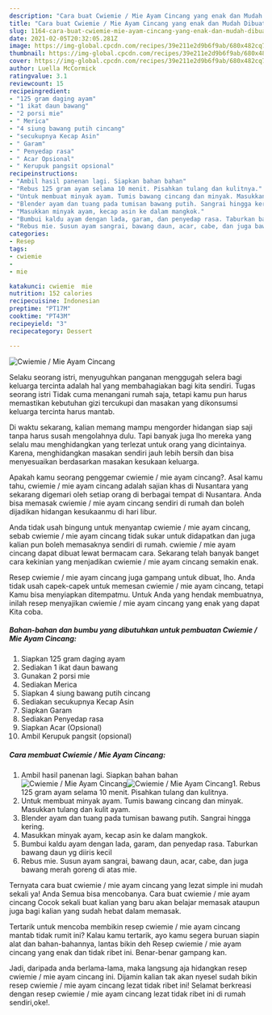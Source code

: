```yaml
---
description: "Cara buat Cwiemie / Mie Ayam Cincang yang enak dan Mudah Dibuat"
title: "Cara buat Cwiemie / Mie Ayam Cincang yang enak dan Mudah Dibuat"
slug: 1164-cara-buat-cwiemie-mie-ayam-cincang-yang-enak-dan-mudah-dibuat
date: 2021-02-05T20:32:05.281Z
image: https://img-global.cpcdn.com/recipes/39e211e2d9b6f9ab/680x482cq70/cwiemie-mie-ayam-cincang-foto-resep-utama.jpg
thumbnail: https://img-global.cpcdn.com/recipes/39e211e2d9b6f9ab/680x482cq70/cwiemie-mie-ayam-cincang-foto-resep-utama.jpg
cover: https://img-global.cpcdn.com/recipes/39e211e2d9b6f9ab/680x482cq70/cwiemie-mie-ayam-cincang-foto-resep-utama.jpg
author: Luella McCormick
ratingvalue: 3.1
reviewcount: 15
recipeingredient:
- "125 gram daging ayam"
- "1 ikat daun bawang"
- "2 porsi mie"
- " Merica"
- "4 siung bawang putih cincang"
- "secukupnya Kecap Asin"
- " Garam"
- " Penyedap rasa"
- " Acar Opsional"
- " Kerupuk pangsit opsional"
recipeinstructions:
- "Ambil hasil panenan lagi. Siapkan bahan bahan"
- "Rebus 125 gram ayam selama 10 menit. Pisahkan tulang dan kulitnya."
- "Untuk membuat minyak ayam. Tumis bawang cincang dan minyak. Masukkan tulang dan kulit ayam."
- "Blender ayam dan tuang pada tumisan bawang putih. Sangrai hingga kering."
- "Masukkan minyak ayam, kecap asin ke dalam mangkok."
- "Bumbui kaldu ayam dengan lada, garam, dan penyedap rasa. Taburkan bawang daun yg diiris kecil"
- "Rebus mie. Susun ayam sangrai, bawang daun, acar, cabe, dan juga bawang merah goreng di atas mie."
categories:
- Resep
tags:
- cwiemie
- 
- mie

katakunci: cwiemie  mie 
nutrition: 152 calories
recipecuisine: Indonesian
preptime: "PT17M"
cooktime: "PT43M"
recipeyield: "3"
recipecategory: Dessert

---
```



![Cwiemie / Mie Ayam Cincang](https://img-global.cpcdn.com/recipes/39e211e2d9b6f9ab/680x482cq70/cwiemie-mie-ayam-cincang-foto-resep-utama.jpg)

Selaku seorang istri, menyuguhkan panganan menggugah selera bagi keluarga tercinta adalah hal yang membahagiakan bagi kita sendiri. Tugas seorang istri Tidak cuma menangani rumah saja, tetapi kamu pun harus memastikan kebutuhan gizi tercukupi dan masakan yang dikonsumsi keluarga tercinta harus mantab.

Di waktu  sekarang, kalian memang mampu mengorder hidangan siap saji tanpa harus susah mengolahnya dulu. Tapi banyak juga lho mereka yang selalu mau menghidangkan yang terlezat untuk orang yang dicintainya. Karena, menghidangkan masakan sendiri jauh lebih bersih dan bisa menyesuaikan berdasarkan masakan kesukaan keluarga. 



Apakah kamu seorang penggemar cwiemie / mie ayam cincang?. Asal kamu tahu, cwiemie / mie ayam cincang adalah sajian khas di Nusantara yang sekarang digemari oleh setiap orang di berbagai tempat di Nusantara. Anda bisa memasak cwiemie / mie ayam cincang sendiri di rumah dan boleh dijadikan hidangan kesukaanmu di hari libur.

Anda tidak usah bingung untuk menyantap cwiemie / mie ayam cincang, sebab cwiemie / mie ayam cincang tidak sukar untuk didapatkan dan juga kalian pun boleh memasaknya sendiri di rumah. cwiemie / mie ayam cincang dapat dibuat lewat bermacam cara. Sekarang telah banyak banget cara kekinian yang menjadikan cwiemie / mie ayam cincang semakin enak.

Resep cwiemie / mie ayam cincang juga gampang untuk dibuat, lho. Anda tidak usah capek-capek untuk memesan cwiemie / mie ayam cincang, tetapi Kamu bisa menyiapkan ditempatmu. Untuk Anda yang hendak membuatnya, inilah resep menyajikan cwiemie / mie ayam cincang yang enak yang dapat Kita coba.

<!--inarticleads1-->

##### Bahan-bahan dan bumbu yang dibutuhkan untuk pembuatan Cwiemie / Mie Ayam Cincang:

1. Siapkan 125 gram daging ayam
1. Sediakan 1 ikat daun bawang
1. Gunakan 2 porsi mie
1. Sediakan  Merica
1. Siapkan 4 siung bawang putih cincang
1. Sediakan secukupnya Kecap Asin
1. Siapkan  Garam
1. Sediakan  Penyedap rasa
1. Siapkan  Acar (Opsional)
1. Ambil  Kerupuk pangsit (opsional)




<!--inarticleads2-->

##### Cara membuat Cwiemie / Mie Ayam Cincang:

1. Ambil hasil panenan lagi. Siapkan bahan bahan
<img src="https://img-global.cpcdn.com/steps/daefcad3636db851/160x128cq70/cwiemie-mie-ayam-cincang-langkah-memasak-1-foto.jpg" alt="Cwiemie / Mie Ayam Cincang"><img src="https://img-global.cpcdn.com/steps/89fe66d83caa5c72/160x128cq70/cwiemie-mie-ayam-cincang-langkah-memasak-1-foto.jpg" alt="Cwiemie / Mie Ayam Cincang">1. Rebus 125 gram ayam selama 10 menit. Pisahkan tulang dan kulitnya.
1. Untuk membuat minyak ayam. Tumis bawang cincang dan minyak. Masukkan tulang dan kulit ayam.
1. Blender ayam dan tuang pada tumisan bawang putih. Sangrai hingga kering.
1. Masukkan minyak ayam, kecap asin ke dalam mangkok.
1. Bumbui kaldu ayam dengan lada, garam, dan penyedap rasa. Taburkan bawang daun yg diiris kecil
1. Rebus mie. Susun ayam sangrai, bawang daun, acar, cabe, dan juga bawang merah goreng di atas mie.




Ternyata cara buat cwiemie / mie ayam cincang yang lezat simple ini mudah sekali ya! Anda Semua bisa mencobanya. Cara buat cwiemie / mie ayam cincang Cocok sekali buat kalian yang baru akan belajar memasak ataupun juga bagi kalian yang sudah hebat dalam memasak.

Tertarik untuk mencoba membikin resep cwiemie / mie ayam cincang mantab tidak rumit ini? Kalau kamu tertarik, ayo kamu segera buruan siapin alat dan bahan-bahannya, lantas bikin deh Resep cwiemie / mie ayam cincang yang enak dan tidak ribet ini. Benar-benar gampang kan. 

Jadi, daripada anda berlama-lama, maka langsung aja hidangkan resep cwiemie / mie ayam cincang ini. Dijamin kalian tak akan nyesel sudah bikin resep cwiemie / mie ayam cincang lezat tidak ribet ini! Selamat berkreasi dengan resep cwiemie / mie ayam cincang lezat tidak ribet ini di rumah sendiri,oke!.

